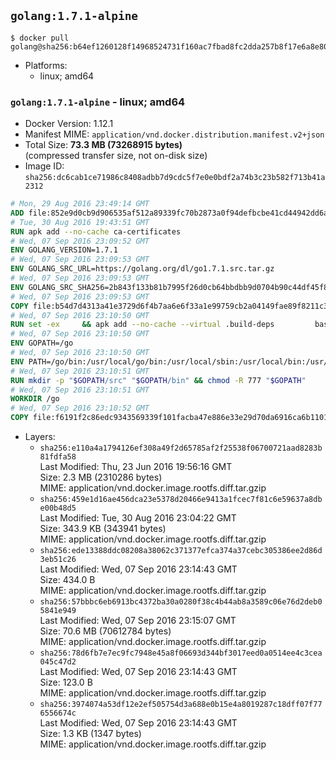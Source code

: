 ## `golang:1.7.1-alpine`

```console
$ docker pull golang@sha256:b64ef1260128f14968524731f160ac7fbad8fc2dda257b8f17e6a8e80997c49e
```

-	Platforms:
	-	linux; amd64

### `golang:1.7.1-alpine` - linux; amd64

-	Docker Version: 1.12.1
-	Manifest MIME: `application/vnd.docker.distribution.manifest.v2+json`
-	Total Size: **73.3 MB (73268915 bytes)**  
	(compressed transfer size, not on-disk size)
-	Image ID: `sha256:dc6cab1ce71986c8408adbb7d9cdc5f7e0e0bdf2a74b3c23b582f713b41a2312`

```dockerfile
# Mon, 29 Aug 2016 23:49:14 GMT
ADD file:852e9d0cb9d906535af512a89339fc70b2873a0f94defbcbe41cd44942dd6ac8 in / 
# Tue, 30 Aug 2016 19:43:51 GMT
RUN apk add --no-cache ca-certificates
# Wed, 07 Sep 2016 23:09:52 GMT
ENV GOLANG_VERSION=1.7.1
# Wed, 07 Sep 2016 23:09:53 GMT
ENV GOLANG_SRC_URL=https://golang.org/dl/go1.7.1.src.tar.gz
# Wed, 07 Sep 2016 23:09:53 GMT
ENV GOLANG_SRC_SHA256=2b843f133b81b7995f26d0cb64bbdbb9d0704b90c44df45f844d28881ad442d3
# Wed, 07 Sep 2016 23:09:53 GMT
COPY file:b54d7d4313a41e3729d6f4b7aa6e6f33a1e99759cb2a04149fae89f8211c3a65 in / 
# Wed, 07 Sep 2016 23:10:50 GMT
RUN set -ex 	&& apk add --no-cache --virtual .build-deps 		bash 		gcc 		musl-dev 		openssl 		go 		&& export GOROOT_BOOTSTRAP="$(go env GOROOT)" 		&& wget -q "$GOLANG_SRC_URL" -O golang.tar.gz 	&& echo "$GOLANG_SRC_SHA256  golang.tar.gz" | sha256sum -c - 	&& tar -C /usr/local -xzf golang.tar.gz 	&& rm golang.tar.gz 	&& cd /usr/local/go/src 	&& patch -p2 -i /no-pic.patch 	&& ./make.bash 		&& rm -rf /*.patch 	&& apk del .build-deps
# Wed, 07 Sep 2016 23:10:50 GMT
ENV GOPATH=/go
# Wed, 07 Sep 2016 23:10:50 GMT
ENV PATH=/go/bin:/usr/local/go/bin:/usr/local/sbin:/usr/local/bin:/usr/sbin:/usr/bin:/sbin:/bin
# Wed, 07 Sep 2016 23:10:51 GMT
RUN mkdir -p "$GOPATH/src" "$GOPATH/bin" && chmod -R 777 "$GOPATH"
# Wed, 07 Sep 2016 23:10:51 GMT
WORKDIR /go
# Wed, 07 Sep 2016 23:10:52 GMT
COPY file:f6191f2c86edc9343569339f101facba47e886e33e29d70da6916ca6b1101a53 in /usr/local/bin/ 
```

-	Layers:
	-	`sha256:e110a4a1794126ef308a49f2d65785af2f25538f06700721aad8283b81fdfa58`  
		Last Modified: Thu, 23 Jun 2016 19:56:16 GMT  
		Size: 2.3 MB (2310286 bytes)  
		MIME: application/vnd.docker.image.rootfs.diff.tar.gzip
	-	`sha256:459e1d16ae456dca23e5378d20466e9413a1fcec7f81c6e59637a8dbe00b48d5`  
		Last Modified: Tue, 30 Aug 2016 23:04:22 GMT  
		Size: 343.9 KB (343941 bytes)  
		MIME: application/vnd.docker.image.rootfs.diff.tar.gzip
	-	`sha256:ede13388ddc08208a38062c371377efca374a37cebc305386ee2d86d3eb51c26`  
		Last Modified: Wed, 07 Sep 2016 23:14:43 GMT  
		Size: 434.0 B  
		MIME: application/vnd.docker.image.rootfs.diff.tar.gzip
	-	`sha256:57bbbc6eb6913bc4372ba30a0280f38c4b44ab8a3589c06e76d2deb05841e949`  
		Last Modified: Wed, 07 Sep 2016 23:15:07 GMT  
		Size: 70.6 MB (70612784 bytes)  
		MIME: application/vnd.docker.image.rootfs.diff.tar.gzip
	-	`sha256:78d6fb7e7ec9fc7948e45a8f06693d344bf3017eed0a0514ee4c3cea045c47d2`  
		Last Modified: Wed, 07 Sep 2016 23:14:43 GMT  
		Size: 123.0 B  
		MIME: application/vnd.docker.image.rootfs.diff.tar.gzip
	-	`sha256:3974074a53df12e2ef505754d3a688e0b15e4a8019287c18dff07f776556674c`  
		Last Modified: Wed, 07 Sep 2016 23:14:43 GMT  
		Size: 1.3 KB (1347 bytes)  
		MIME: application/vnd.docker.image.rootfs.diff.tar.gzip
